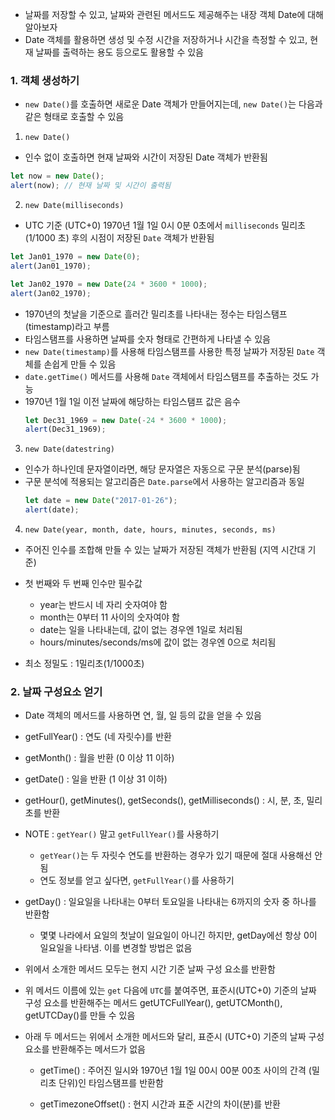 - 날짜를 저장할 수 있고, 날짜와 관련된 메서드도 제공해주는 내장 객체 Date에 대해 알아보자
- Date 객체를 활용하면 생성 및 수정 시간을 저장하거나 시간을 측정할 수 있고, 현재 날짜를 출력하는 용도 등으로도 활용할 수 있음

### 1. 객체 생성하기

- `new Date()`를 호출하면 새로운 Date 객체가 만들어지는데, `new Date()`는 다음과 같은 형태로 호출할 수 있음

1. `new Date()`

- 인수 없이 호출하면 현재 날짜와 시간이 저장된 Date 객체가 반환됨

```javascript
let now = new Date();
alert(now); // 현재 날짜 및 시간이 출력됨
```

2. `new Date(milliseconds)`

- UTC 기준 (UTC+0) 1970년 1월 1일 0시 0분 0초에서 `milliseconds` 밀리초(1/1000 초) 후의 시점이 저장된 `Date` 객체가 반환됨

```javascript
let Jan01_1970 = new Date(0);
alert(Jan01_1970);

let Jan02_1970 = new Date(24 * 3600 * 1000);
alert(Jan02_1970);
```

- 1970년의 첫날을 기준으로 흘러간 밀리초를 나타내는 정수는 타임스탬프(timestamp)라고 부름
- 타임스탬프를 사용하면 날짜를 숫자 형태로 간편하게 나타낼 수 있음
- `new Date(timestamp)`를 사용해 타임스탬프를 사용한 특정 날짜가 저장된 `Date` 객체를 손쉽게 만들 수 있음
- `date.getTime()` 메서드를 사용해 `Date` 객체에서 타임스탬프를 추출하는 것도 가능
- 1970년 1월 1일 이전 날짜에 해당하는 타임스탬프 값은 음수
  ```javascript
  let Dec31_1969 = new Date(-24 * 3600 * 1000);
  alert(Dec31_1969);
  ```

3. `new Date(datestring)`

- 인수가 하나인데 문자열이라면, 해당 문자열은 자동으로 구문 분석(parse)됨
- 구문 분석에 적용되는 알고리즘은 `Date.parse`에서 사용하는 알고리즘과 동일
  ```javascript
  let date = new Date("2017-01-26");
  alert(date);
  ```

4. `new Date(year, month, date, hours, minutes, seconds, ms)`

- 주어진 인수를 조합해 만들 수 있는 날짜가 저장된 객체가 반환됨 (지역 시간대 기준)
- 첫 번째와 두 번째 인수만 필수값

  - year는 반드시 네 자리 숫자여야 함
  - month는 0부터 11 사이의 숫자여야 함
  - date는 일을 나타내는데, 값이 없는 경우엔 1일로 처리됨
  - hours/minutes/seconds/ms에 값이 없는 경우엔 0으로 처리됨

- 최소 정밀도 : 1밀리초(1/1000초)

### 2. 날짜 구성요소 얻기

- Date 객체의 메서드를 사용하면 연, 월, 일 등의 값을 얻을 수 있음

- getFullYear() : 연도 (네 자릿수)를 반환
- getMonth() : 월을 반환 (0 이상 11 이하)
- getDate() : 일을 반환 (1 이상 31 이하)
- getHour(), getMinutes(), getSeconds(), getMilliseconds() : 시, 분, 초, 밀리초를 반환

- NOTE : `getYear()` 말고 `getFullYear()`를 사용하기

  - `getYear()`는 두 자릿수 연도를 반환하는 경우가 있기 때문에 절대 사용해선 안 됨
  - 연도 정보를 얻고 싶다면, `getFullYear()`를 사용하기

- getDay() : 일요일을 나타내는 0부터 토요일을 나타내는 6까지의 숫자 중 하나를 반환함

  - 몇몇 나라에서 요일의 첫날이 일요일이 아니긴 하지만, getDay에선 항상 0이 일요일을 나타냄. 이를 변경할 방법은 없음

- 위에서 소개한 메서드 모두는 현지 시간 기준 날짜 구성 요소를 반환함
- 위 메서드 이름에 있는 `get` 다음에 `UTC`를 붙여주면, 표준시(UTC+0) 기준의 날짜 구성 요소를 반환해주는 메서드 getUTCFullYear(), getUTCMonth(), getUTCDay()를 만들 수 있음

- 아래 두 메서드는 위에서 소개한 메서드와 달리, 표준시 (UTC+0) 기준의 날짜 구성 요소를 반환해주는 메서드가 없음

  - getTime() : 주어진 일시와 1970년 1월 1일 00시 00분 00초 사이의 간격 (밀리초 단위)인 타임스탬프를 반환함

  - getTimezoneOffset() : 현지 시간과 표준 시간의 차이(분)를 반환
